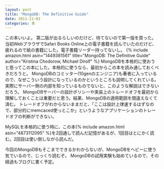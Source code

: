 ```yaml
---
layout: post
title: "MongoDB: The Definitive Guide"
date: 2011-11-03
categories: 本
---
```

この本いいよ。
第二版が出るらしいのだけど、待てないので第一版を買った。
当初WebブラウザでSafari Books Online上の電子書籍を読んでいたのだけど、疲れるので紙の書籍にした。電子書籍リーダー持ってないし。
{% include amazon.html asin="1449381561" title="MongoDB: The Definitive Guide" author="Kristina Chodorow, Michael Dirolf" %}
MongoDBを本格的に使おうと思ってこの本にした。本格的に使うなら、最初からこの本を読み通しておくべきだろうと。
MongoDBのコミッター(10genのエンジニア)も著者に入っているので、なぜこういう設計になっているのかというところも説明してくれている。
実際にサーバー側の内部を知っているものでないと、このような解説はできないだろう。
MongoDBサーバーの設計ポリシーや実装上のトレードオフを最初から理解しておくことは重要だと思う。結果、MongoDBの適用範囲を間違えなくて済む。
トレードオフがわからないままだと、「ここは設計上律速するはずなので、部分的にmemcaced使っとこか」というようなアプリケーションのトレードオフの判断ができない。

MySQLを本格的に使う時に、この本{% include amazon.html asin="4873112095" %}を2回通しで読んだ記憶があるが、1回目はとにかく読む。2回目は使い倒しながら読んだ。

今回のMongoDBもそこまでできるかわからないが、MongoDBをヘビーに使う気でいるので、じっくり読むぞ。
MongoDBの試用実験も始めているので、その経過もブログに書く予定。
